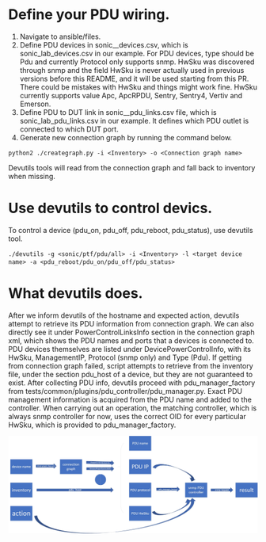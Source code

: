 # Define your PDU wiring.

1. Navigate to ansible/files.
2. Define PDU devices in sonic_<Inventory>_devices.csv, which is sonic_lab_devices.csv in our example. For PDU devices, type should be Pdu and currently Protocol only supports snmp. HwSku was discovered through snmp and the field HwSku is never actually used in previous versions before this README, and it will be used starting from this PR. There could be mistakes with HwSku and things might work fine. HwSku currently supports value Apc, ApcRPDU, Sentry, Sentry4, Vertiv and Emerson.
3. Define PDU to DUT link in sonic_<Inventory>_pdu_links.csv file, which is sonic_lab_pdu_links.csv in our example. It defines which PDU outlet is connected to which DUT port.
4. Generate new connection graph by running the command below.
```
python2 ./creategraph.py -i <Inventory> -o <Connection graph name>
```
Devutils tools will read from the connection graph and fall back to inventory when missing.

# Use devutils to control devics.

To control a device (pdu_on, pdu_off, pdu_reboot, pdu_status), use devutils tool.
```
./devutils -g <sonic/ptf/pdu/all> -i <Inventory> -l <target device name> -a <pdu_reboot/pdu_on/pdu_off/pdu_status>
```

# What devutils does.

After we inform devutils of the hostname and expected action, devutils attempt to retrieve its PDU information from connection graph. We can also directly see it under PowerControlLinksInfo section in the connection graph xml, which shows the PDU names and ports that a devices is connected to. PDU devices themselves are listed under DevicePowerControlInfo, with its HwSku, ManagementIP, Protocol (snmp only) and Type (Pdu).
If getting from connection graph failed, script attempts to retrieve from the inventory file, under the section pdu_host of a device, but they are not guaranteed to exist.
After collecting PDU info, devutils proceed with pdu_manager_factory from tests/common/plugins/pdu_controller/pdu_manager.py. Exact PDU management information is acquired from the PDU name and added to the controller. When carrying out an operation, the matching controller, which is always snmp controller for now, uses the correct OID for every particular HwSku, which is provided to pdu_manager_factory.

![](./img/devutils.jpg)




